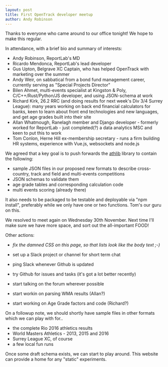 ```yaml
---
layout: post
title: First OpenTrack developer meetup
author: Andy Robinson
---
```



Thanks to everyone who came around to our office tonight!  We hope to make this regular.

In attendance, with a brief bio and summary of interests:

 - Andy Robinson, ReportLab's MD
 - Ricardo Mendonca, ReportLab's lead developer
 - Gus Upton, Belgrave XC Captain, who has helped OpenTrack with marketing over the summer
 - Andy Weir, on sabbatical from a bond fund management career, currently serving as "Special Projects Director" 
 - Bilen Ahmet, multi-events specialist at Kingston & Poly, C/C++/Rust/Python/JS developer, and using JSON-schema at work
 - Richard Kirk, 26.2 RRC (and doing results for next week's Div 3/4 Surrey League): many years working on back end financial calculators for banks, keen to learn about front end technologies and new languages, and get age grades built into their site
 - Allan Whatmough, Ranelagh member and Django developer - formerly worked for ReportLab - just completed(?) a data analytics MSC and keen to put this to work
 - Tom Conlon, Herne Hill ex-membership secretary - runs a firm building HR systems, experience with Vue.js, websockets and node.js


We agreed that a key goal is to push forwards the <a href="https://github.com/openath/athlib/">athlib</a> library to contain the following:

 - sample JSON files in our proposed new formats to describe cross-country, track and field and multi-events competitions
 - JSON schemas to validate them
 - age grade tables and corresponding calculation code
 - multi events scoring (already there)

It also needs to be packaged to be testable and deployable via "npm install", preferably while we only have one or two functions.  Tom's our guru on this.

We resolved to meet again on Wednesday 30th November.   Next time I'll make sure we have more space, and sort out the all-important FOOD!

Other actions:
 - <i>fix the damned CSS on this page, so that lists look like the body text ;-)</i>
 
 - set up a Slack project or channel for short term chat
 - ping Slack whenever Github is updated
 - try Github for issues and tasks (it's got a lot better recently)
 - start talking on the forum wherever possible
 - start workin on parsing WMA results (Allan?)
 - start working on Age Grade factors and code (Richard?)

On a followup note, we should shortly have sample files in other formats which we can play with for..

 - the complete Rio 2016 athletics results
 - World Masters Athletics - 2013, 2015 and 2016
 - Surrey League XC, of course
 - a few local fun runs


 Once some draft schema exists, we can start to play around.  This website can provide a home for any "static" experiments.